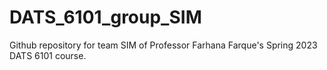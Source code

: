 # DATS_6101_group_SIM
Github repository for team SIM of Professor Farhana Farque's Spring 2023 DATS 6101 course.
